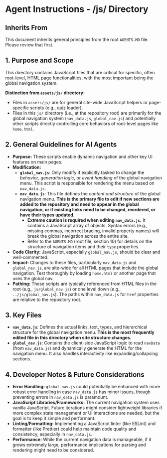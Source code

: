 # Agent Instructions - /js/ Directory

## Inherits From
This document inherits general principles from the root `AGENTS.MD` file. Please review that first.

## 1. Purpose and Scope
This directory contains JavaScript files that are critical for specific, often root-level, HTML page functionalities, with the most important being the global navigation system.

**Distinction from `assets/js/` directory:**
*   Files in `assets/js/` are for general site-wide JavaScript helpers or page-specific scripts (e.g., quiz loader).
*   Files in this `js/` directory (i.e., at the repository root) are primarily for the global navigation system (`nav_data.js`, `global_nav.js`) and potentially other scripts directly controlling core behaviors of root-level pages like `home.html`.

## 2. General Guidelines for AI Agents

*   **Purpose:** These scripts enable dynamic navigation and other key UI features on main pages.
*   **Modification:**
    *   **`global_nav.js`**: Only modify if explicitly tasked to change the *behavior*, *generation logic*, or *event handling* of the global navigation menu. This script is responsible for rendering the menu based on `nav_data.js`.
    *   **`nav_data.js`**: This file defines the *content and structure* of the global navigation menu. **This is the primary file to edit if new sections are added to the repository and need to appear in the global navigation, or if existing links need to be changed, reordered, or have their types updated.**
        *   **Extreme caution is required when editing `nav_data.js`.** It contains a JavaScript array of objects. Syntax errors (e.g., missing commas, incorrect bracing, invalid property names) will break the global navigation across the entire site.
        *   Refer to the `AGENTS.MD` (root file, section 10) for details on the structure of navigation items and their `type` properties.
*   **Code Clarity:** JavaScript, especially `global_nav.js`, should be clear and well-commented.
*   **Impact:** Changes to these files, particularly `nav_data.js` and `global_nav.js`, are site-wide for all HTML pages that include the global navigation. Test thoroughly by loading `home.html` or another page that uses the global nav.
*   **Pathing:** These scripts are typically referenced from HTML files in the root (e.g., `js/global_nav.js`) or one level down (e.g., `../js/global_nav.js`). The paths within `nav_data.js` for `href` properties are relative to the repository root.

## 3. Key Files

*   **`nav_data.js`**: Defines the actual links, text, types, and hierarchical structure for the global navigation menu. **This is the most frequently edited file in this directory when site structure changes.**
*   **`global_nav.js`**: Contains the client-side JavaScript logic to read `navData` (from `nav_data.js`) and dynamically generate the HTML for the navigation menu. It also handles interactivity like expanding/collapsing sections.

## 4. Developer Notes & Future Considerations

*   **Error Handling:** `global_nav.js` could potentially be enhanced with more robust error handling in case `nav_data.js` has minor issues, though preventing errors in `nav_data.js` is paramount.
*   **JavaScript Libraries/Frameworks:** The current navigation system uses vanilla JavaScript. Future iterations might consider lightweight libraries if more complex state management or UI interactions are needed, but the goal is to keep it simple and performant.
*   **Linting/Formatting:** Implementing a JavaScript linter (like ESLint) and formatter (like Prettier) could help maintain code quality and consistency, especially in `nav_data.js`.
*   **Performance:** While the current navigation data is manageable, if it grows extremely large, performance implications for parsing and rendering might need to be considered.
